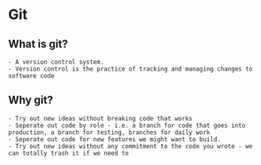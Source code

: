# Git

## What is git?
    - A version control system.
    - Version control is the practice of tracking and managing changes to software code
## Why git?
    - Try out new ideas without breaking code that works
    - Seperate out code by role - i.e. a branch for code that goes into production, a branch for testing, branches for daily work
    - Seperate out code for new features we might want to build.
    - Try out new ideas without any commitment to the code you wrote - we can totally trash it if we need to